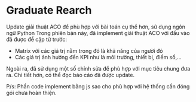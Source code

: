 # Graduate Rearch


Update giải thuật ACO để phù hợp với bài toán cụ thể hơn, sử dụng ngôn ngữ Python
Trong phiên bản này, đã implement giải thuật ACO với đầu vào đã được đề cập từ trước:
 - Matrix với các giá trị nằm trong đó là khả năng của người đó
 - Các giá trị ảnh hưởng đến KPI như là môi trường, thiết bị, điểm số,...

Ngoài ra, đã sử dụng một số chỉnh sửa để phù hợp với mục tiêu chung đưa ra. 
Chi tiết hơn, có thể đọc báo cáo đã được update.

P/s: Phần code implement bằng js sao cho phù hợp với hệ thống cần đóng gói chưa hoàn thiện.
